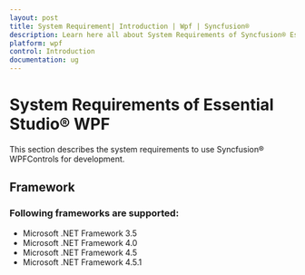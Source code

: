 ```yaml
---
layout: post
title: System Requirement| Introduction | Wpf | Syncfusion®
description: Learn here all about System Requirements of Syncfusion® Essential Studio® WPF, its elements, features, and more.
platform: wpf
control: Introduction
documentation: ug
---
```


# System Requirements of Essential Studio® WPF

This section describes the system requirements to use Syncfusion® WPFControls for development.

## Framework

### Following frameworks are supported:

* Microsoft .NET Framework 3.5
* Microsoft .NET Framework 4.0
* Microsoft .NET Framework 4.5
* Microsoft .NET Framework 4.5.1



